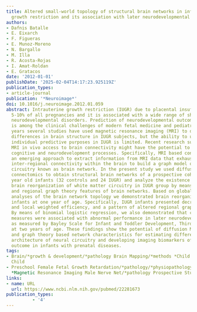 ```yaml
---
title: Altered small-world topology of structural brain networks in infants with intrauterine
  growth restriction and its association with later neurodevelopmental outcome
authors:
- Dafnis Batalle
- E. Eixarch
- F. Figueras
- E. Munoz-Moreno
- N. Bargallo
- M. Illa
- R. Acosta-Rojas
- I. Amat-Roldan
- E. Gratacos
date: '2012-01-01'
publishDate: '2025-02-04T14:17:23.925119Z'
publication_types:
- article-journal
publication: '*Neuroimage*'
doi: 10.1016/j.neuroimage.2012.01.059
abstract: Intrauterine growth restriction (IUGR) due to placental insufficiency affects
  5-10% of all pregnancies and it is associated with a wide range of short- and long-term
  neurodevelopmental disorders. Prediction of neurodevelopmental outcomes in IUGR
  is among the clinical challenges of modern fetal medicine and pediatrics. In recent
  years several studies have used magnetic resonance imaging (MRI) to demonstrate
  differences in brain structure in IUGR subjects, but the ability to use MRI for
  individual predictive purposes in IUGR is limited. Recent research suggests that
  MRI in vivo access to brain connectivity might have the potential to help understanding
  cognitive and neurodevelopment processes. Specifically, MRI based connectomics is
  an emerging approach to extract information from MRI data that exhaustively maps
  inter-regional connectivity within the brain to build a graph model of its neural
  circuitry known as brain network. In the present study we used diffusion MRI based
  connectomics to obtain structural brain networks of a prospective cohort of one
  year old infants (32 controls and 24 IUGR) and analyze the existence of quantifiable
  brain reorganization of white matter circuitry in IUGR group by means of global
  and regional graph theory features of brain networks. Based on global and regional
  analyses of the brain network topology we demonstrated brain reorganization in IUGR
  infants at one year of age. Specifically, IUGR infants presented decreased global
  and local weighted efficiency, and a pattern of altered regional graph theory features.
  By means of binomial logistic regression, we also demonstrated that connectivity
  measures were associated with abnormal performance in later neurodevelopmental outcome
  as measured by Bayley Scale for Infant and Toddler Development, Third edition (BSID-III)
  at two years of age. These findings show the potential of diffusion MRI based connectomics
  and graph theory based network characteristics for estimating differences in the
  architecture of neural circuitry and developing imaging biomarkers of poor neurodevelopment
  outcome in infants with prenatal diseases.
tags:
- Brain/*growth & development/*pathology Brain Mapping/*methods *Child Development
  Child
- Preschool Female Fetal Growth Retardation/*pathology/*physiopathology Humans Infant
  *Magnetic Resonance Imaging Male Nerve Net/*pathology Prospective Studies
links:
- name: URL
  url: https://www.ncbi.nlm.nih.gov/pubmed/22281673
publication_types:
          - '4'    
---
```

